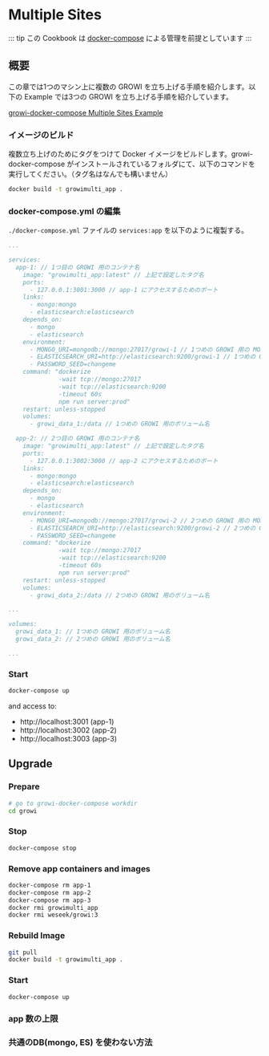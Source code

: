 # Multiple Sites

::: tip
この Cookbook は [docker-compose](../getting-started/docker-compose.md) による管理を前提としています
:::

## 概要

この章では1つのマシン上に複数の GROWI を立ち上げる手順を紹介します。以下の Example では3つの GROWI を立ち上げる手順を紹介しています。

[growi-docker-compose Multiple Sites Example](https://github.com/weseek/growi-docker-compose/tree/master/examples/multi-app)

### イメージのビルド

複数立ち上げのためにタグをつけて Docker イメージをビルドします。growi-docker-compose がインストールされているフォルダにて、以下のコマンドを実行してください。（タグ名はなんでも構いません）

```bash
docker build -t growimulti_app .
```

### docker-compose.yml の編集

`./docker-compose.yml` ファイルの `services:app` を以下のように複製する。

```text:docker-compose.yml
...

services:
  app-1: // 1つ目の GROWI 用のコンテナ名
    image: "growimulti_app:latest" // 上記で設定したタグ名
    ports:
      - 127.0.0.1:3001:3000 // app-1 にアクセスするためのポート
    links:
      - mongo:mongo
      - elasticsearch:elasticsearch
    depends_on:
      - mongo
      - elasticsearch
    environment:
      - MONGO_URI=mongodb://mongo:27017/growi-1 // 1つめの GROWI 用の MONGO_URL
      - ELASTICSEARCH_URI=http://elasticsearch:9200/growi-1 // 1つめの GROWI 用の ELASTICSEARCH_URL
      - PASSWORD_SEED=changeme
    command: "dockerize
              -wait tcp://mongo:27017
              -wait tcp://elasticsearch:9200
              -timeout 60s
              npm run server:prod"
    restart: unless-stopped
    volumes:
      - growi_data_1:/data // 1つめの GROWI 用のボリューム名

  app-2: // 2つ目の GROWI 用のコンテナ名
    image: "growimulti_app:latest" // 上記で設定したタグ名
    ports:
      - 127.0.0.1:3002:3000 // app-2 にアクセスするためのポート
    links:
      - mongo:mongo
      - elasticsearch:elasticsearch
    depends_on:
      - mongo
      - elasticsearch
    environment:
      - MONGO_URI=mongodb://mongo:27017/growi-2 // 2つめの GROWI 用の MONGO_URI
      - ELASTICSEARCH_URI=http://elasticsearch:9200/growi-2 // 2つめの GROWI 用の ELASTICSEARCH_URL
      - PASSWORD_SEED=changeme
    command: "dockerize
              -wait tcp://mongo:27017
              -wait tcp://elasticsearch:9200
              -timeout 60s
              npm run server:prod"
    restart: unless-stopped
    volumes:
      - growi_data_2:/data // 2つめの GROWI 用のボリューム名

...

volumes:
  growi_data_1: // 1つめの GROWI 用のボリューム名
  growi_data_2: // 2つめの GROWI 用のボリューム名

...
```

### Start

```bash
docker-compose up
```

and access to:

* http://localhost:3001 (app-1)
* http://localhost:3002 (app-2)
* http://localhost:3003 (app-3)


Upgrade
-------

### Prepare
```bash
# go to growi-docker-compose workdir
cd growi
```

### Stop

```bash
docker-compose stop
```

### Remove app containers and images
```bash
docker-compose rm app-1
docker-compose rm app-2
docker-compose rm app-3
docker rmi growimulti_app
docker rmi weseek/growi:3
```

### Rebuild Image
```bash
git pull
docker build -t growimulti_app .
```

### Start

```bash
docker-compose up
```

### app 数の上限

### 共通のDB(mongo, ES) を使わない方法